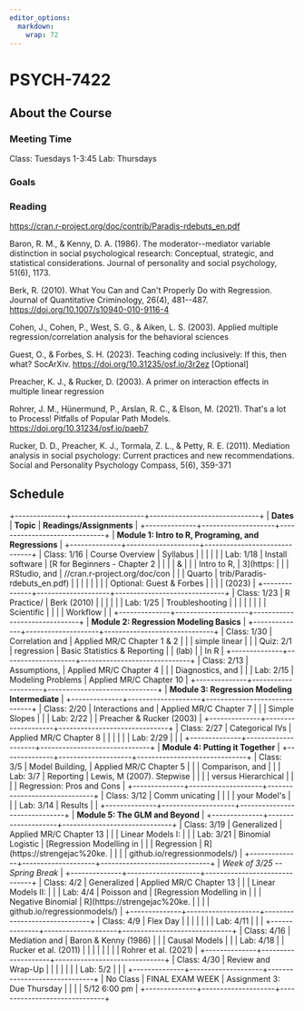 ```yaml
---
editor_options:
  markdown:
    wrap: 72
---
```


# PSYCH-7422

## About the Course

### Meeting Time

Class: Tuesdays 1-3:45 
Lab: Thursdays

### Goals


### Reading

<https://cran.r-project.org/doc/contrib/Paradis-rdebuts_en.pdf>

Baron, R. M., & Kenny, D. A. (1986). The moderator--mediator variable
distinction in social psychological research: Conceptual, strategic, and
statistical considerations. Journal of personality and social
psychology, 51(6), 1173.

Berk, R. (2010). What You Can and Can't Properly Do with Regression.
Journal of Quantitative Criminology, 26(4), 481--487.
<https://doi.org/10.1007/s10940-010-9116-4>

Cohen, J., Cohen, P., West, S. G., & Aiken, L. S. (2003). Applied
multiple regression/correlation analysis for the behavioral sciences

Guest, O., & Forbes, S. H. (2023). Teaching coding inclusively: If this,
then what? SocArXiv. <https://doi.org/10.31235/osf.io/3r2ez> [Optional]

Preacher, K. J., & Rucker, D. (2003). A primer on interaction effects in
multiple linear regression

Rohrer, J. M., Hünermund, P., Arslan, R. C., & Elson, M. (2021). That's
a lot to Process! Pitfalls of Popular Path Models.
<https://doi.org/10.31234/osf.io/paeb7>

Rucker, D. D., Preacher, K. J., Tormala, Z. L., & Petty, R. E. (2011).
Mediation analysis in social psychology: Current practices and new
recommendations. Social and Personality Psychology Compass, 5(6),
359-371

## Schedule

+--------------+--------------------+------------------------------+
| **Dates**    | **Topic**          | **Readings/Assignments**     |
+--------------+--------------------+------------------------------+
| **Module 1: Intro to R, Programing, and Regressions**            |
+--------------+--------------------+------------------------------+
| Class: 1/16  | Course Overview    | Syllabus                     |
|              |                    |                              |
| Lab: 1/18    | Install software   | [R for Beginners - Chapter 2 |
|              |                    | &                            |
|              | Intro to R,        | 3](https:                    |
|              | RStudio, and       | //cran.r-project.org/doc/con |
|              | Quarto             | trib/Paradis-rdebuts_en.pdf) |
|              |                    |                              |
|              |                    | Optional: Guest & Forbes     |
|              |                    | (2023)                       |
+--------------+--------------------+------------------------------+
| Class: 1/23  | R Practice/        | Berk (2010)                  |
|              |                    |                              |
| Lab: 1/25    | Troubleshooting    |                              |
|              |                    |                              |
|              | Scientific         |                              |
|              | Workflow           |                              |
+--------------+--------------------+------------------------------+
| **Module 2: Regression Modeling Basics**                         |
+--------------+--------------------+------------------------------+
| Class: 1/30  | Correlation and    | Applied MR/C Chapter 1 & 2   |
|              | simple linear      |                              |
| Quiz: 2/1    | regression         | Basic Statistics & Reporting |
| (lab)        |                    | In R                         |
+--------------+--------------------+------------------------------+
| Class: 2/13  | Assumptions,       | Applied MR/C Chapter 4       |
|              | Diagnostics, and   |                              |
| Lab: 2/15    | Modeling Problems  | Applied MR/C Chapter 10      |
+--------------+--------------------+------------------------------+
| **Module 3: Regression Modeling Intermediate**                   |
+--------------+--------------------+------------------------------+
| Class: 2/20  | Interactions and   | Applied MR/C Chapter 7       |
|              | Simple Slopes      |                              |
| Lab: 2/22    |                    | Preacher & Rucker (2003)     |
+--------------+--------------------+------------------------------+
| Class: 2/27  | Categorical IVs    | Applied MR/C Chapter 8       |
|              |                    |                              |
| Lab: 2/29    |                    |                              |
+--------------+--------------------+------------------------------+
| **Module 4: Putting it Together**                                |
+--------------+--------------------+------------------------------+
| Class: 3/5   | Model Building,    | Applied MR/C Chapter 5       |
|              | Comparison, and    |                              |
| Lab: 3/7     | Reporting          | Lewis, M (2007). Stepwise    |
|              |                    | versus Hierarchical          |
|              |                    | Regression: Pros and Cons    |
+--------------+--------------------+------------------------------+
| Class: 3/12  | Comm unicating     |                              |
|              | your Model's       |                              |
| Lab: 3/14    | Results            |                              |
+--------------+--------------------+------------------------------+
| **Module 5: The GLM and Beyond**                                 |
+--------------+--------------------+------------------------------+
| Class: 3/19  | Generalized        | Applied MR/C Chapter 13      |
|              | Linear Models I:   |                              |
| Lab: 3/21    | Binomial Logistic  | [Regression Modelling in     |
|              | Regression         | R](https://strengejac%20ke.  |
|              |                    | github.io/regressionmodels/) |
+--------------+--------------------+------------------------------+
| *Week of 3/25 -- Spring Break*                                   |
+--------------+--------------------+------------------------------+
| Class: 4/2   | Generalized        | Applied MR/C Chapter 13      |
|              | Linear Models II:  |                              |
| Lab: 4/4     | Poisson and        | [Regression Modelling in     |
|              | Negative Binomial  | R](https://strengejac%20ke.  |
|              |                    | github.io/regressionmodels/) |
+--------------+--------------------+------------------------------+
| Class: 4/9   | Flex Day           |                              |
|              |                    |                              |
| Lab: 4/11    |                    |                              |
+--------------+--------------------+------------------------------+
| Class: 4/16  | Mediation and      | Baron & Kenny (1986)         |
|              | Causal Models      |                              |
| Lab: 4/18    |                    | Rucker et al. (2011)         |
|              |                    |                              |
|              |                    | Rohrer et al. (2021)         |
+--------------+--------------------+------------------------------+
| Class: 4/30  | Review and Wrap-Up |                              |
|              |                    |                              |
| Lab: 5/2     |                    |                              |
+--------------+--------------------+------------------------------+
| No Class     | FINAL EXAM WEEK    | Assignment 3: Due Thursday   |
|              |                    | 5/12 6:00 pm                 |
+--------------+--------------------+------------------------------+
